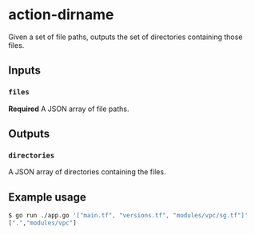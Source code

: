 # action-dirname
Given a set of file paths, outputs the set of directories containing those files.

## Inputs

### `files`

**Required** A JSON array of file paths.

## Outputs

### `directories`

A JSON array of directories containing the files.

## Example usage

```bash
$ go run ./app.go '["main.tf", "versions.tf", "modules/vpc/sg.tf"]'
[".","modules/vpc"]
```
